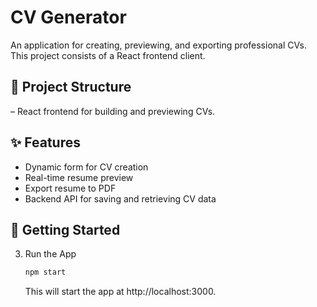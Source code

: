 # CV Generator

An application for creating, previewing, and exporting professional CVs.  
This project consists of a React frontend client.

## 🧩 Project Structure

 – React frontend for building and previewing CVs.

## ✨ Features

- Dynamic form for CV creation
- Real-time resume preview
- Export resume to PDF
- Backend API for saving and retrieving CV data

## 🚀 Getting Started

3. Run the App
   ```bash
   npm start
   ```
   This will start the app at http://localhost:3000.

